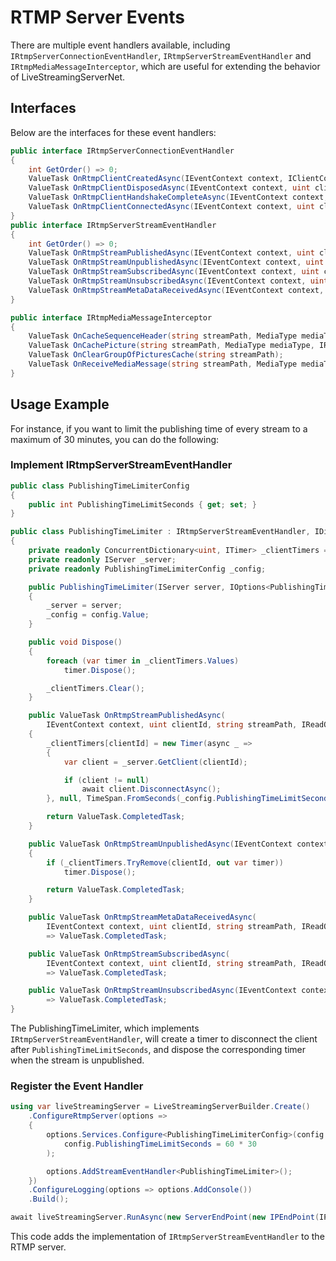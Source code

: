 # RTMP Server Events

There are multiple event handlers available, including `IRtmpServerConnectionEventHandler`, `IRtmpServerStreamEventHandler` and `IRtmpMediaMessageInterceptor`, which are useful for extending the behavior of LiveStreamingServerNet.

## Interfaces

Below are the interfaces for these event handlers:

```cs linenums="1"
public interface IRtmpServerConnectionEventHandler
{
    int GetOrder() => 0;
    ValueTask OnRtmpClientCreatedAsync(IEventContext context, IClientControl client);
    ValueTask OnRtmpClientDisposedAsync(IEventContext context, uint clientId);
    ValueTask OnRtmpClientHandshakeCompleteAsync(IEventContext context, uint clientId);
    ValueTask OnRtmpClientConnectedAsync(IEventContext context, uint clientId, IReadOnlyDictionary<string, object> commandObject, IReadOnlyDictionary<string, object>? arguments);
}
public interface IRtmpServerStreamEventHandler
{
    int GetOrder() => 0;
    ValueTask OnRtmpStreamPublishedAsync(IEventContext context, uint clientId, string streamPath, IReadOnlyDictionary<string, string> streamArguments);
    ValueTask OnRtmpStreamUnpublishedAsync(IEventContext context, uint clientId, string streamPath);
    ValueTask OnRtmpStreamSubscribedAsync(IEventContext context, uint clientId, string streamPath, IReadOnlyDictionary<string, string> streamArguments);
    ValueTask OnRtmpStreamUnsubscribedAsync(IEventContext context, uint clientId, string streamPath);
    ValueTask OnRtmpStreamMetaDataReceivedAsync(IEventContext context, uint clientId, string streamPath, IReadOnlyDictionary<string, object> metaData);
}

public interface IRtmpMediaMessageInterceptor
{
    ValueTask OnCacheSequenceHeader(string streamPath, MediaType mediaType, byte[] sequenceHeader);
    ValueTask OnCachePicture(string streamPath, MediaType mediaType, IRentedBuffer rentedBuffer, uint timestamp);
    ValueTask OnClearGroupOfPicturesCache(string streamPath);
    ValueTask OnReceiveMediaMessage(string streamPath, MediaType mediaType, IRentedBuffer rentedBuffer, uint timestamp, bool isSkippable);
}
```

## Usage Example

For instance, if you want to limit the publishing time of every stream to a maximum of 30 minutes, you can do the following:

### Implement IRtmpServerStreamEventHandler

```cs linenums="1"
public class PublishingTimeLimiterConfig
{
    public int PublishingTimeLimitSeconds { get; set; }
}

public class PublishingTimeLimiter : IRtmpServerStreamEventHandler, IDisposable
{
    private readonly ConcurrentDictionary<uint, ITimer> _clientTimers = new();
    private readonly IServer _server;
    private readonly PublishingTimeLimiterConfig _config;

    public PublishingTimeLimiter(IServer server, IOptions<PublishingTimeLimiterConfig> config)
    {
        _server = server;
        _config = config.Value;
    }

    public void Dispose()
    {
        foreach (var timer in _clientTimers.Values)
            timer.Dispose();

        _clientTimers.Clear();
    }

    public ValueTask OnRtmpStreamPublishedAsync(
        IEventContext context, uint clientId, string streamPath, IReadOnlyDictionary<string, string> streamArguments)
    {
        _clientTimers[clientId] = new Timer(async _ =>
        {
            var client = _server.GetClient(clientId);

            if (client != null)
                await client.DisconnectAsync();
        }, null, TimeSpan.FromSeconds(_config.PublishingTimeLimitSeconds), Timeout.InfiniteTimeSpan);

        return ValueTask.CompletedTask;
    }

    public ValueTask OnRtmpStreamUnpublishedAsync(IEventContext context, uint clientId, string streamPath)
    {
        if (_clientTimers.TryRemove(clientId, out var timer))
            timer.Dispose();

        return ValueTask.CompletedTask;
    }

    public ValueTask OnRtmpStreamMetaDataReceivedAsync(
        IEventContext context, uint clientId, string streamPath, IReadOnlyDictionary<string, object> metaData)
        => ValueTask.CompletedTask;

    public ValueTask OnRtmpStreamSubscribedAsync(
        IEventContext context, uint clientId, string streamPath, IReadOnlyDictionary<string, string> streamArguments)
        => ValueTask.CompletedTask;

    public ValueTask OnRtmpStreamUnsubscribedAsync(IEventContext context, uint clientId, string streamPath)
        => ValueTask.CompletedTask;
}
```

The PublishingTimeLimiter, which implements `IRtmpServerStreamEventHandler`, will create a timer to disconnect the client after `PublishingTimeLimitSeconds`, and dispose the corresponding timer when the stream is unpublished.

### Register the Event Handler

```cs linenums="1"
using var liveStreamingServer = LiveStreamingServerBuilder.Create()
    .ConfigureRtmpServer(options =>
    {
        options.Services.Configure<PublishingTimeLimiterConfig>(config =>
            config.PublishingTimeLimitSeconds = 60 * 30
        );

        options.AddStreamEventHandler<PublishingTimeLimiter>();
    })
    .ConfigureLogging(options => options.AddConsole())
    .Build();

await liveStreamingServer.RunAsync(new ServerEndPoint(new IPEndPoint(IPAddress.Any, 1935), false));
```

This code adds the implementation of `IRtmpServerStreamEventHandler` to the RTMP server.
